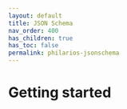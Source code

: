 ```yaml
---
layout: default
title: JSON Schema
nav_order: 400
has_children: true
has_toc: false
permalink: philarios-jsonschema
---
```


# Getting started